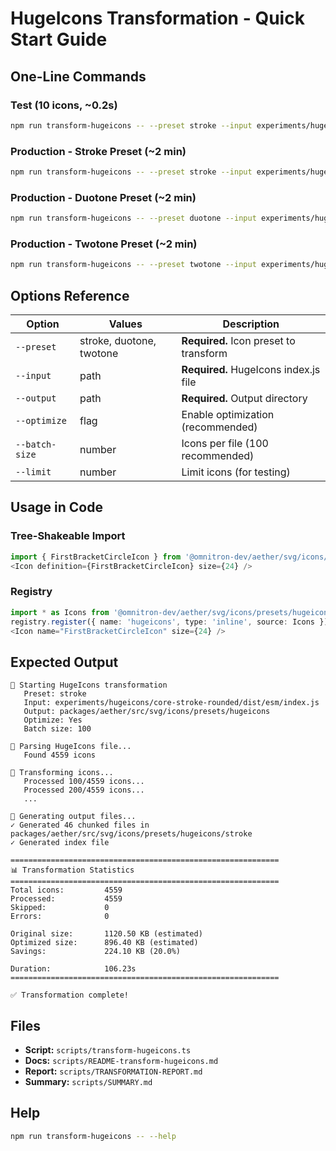 # HugeIcons Transformation - Quick Start Guide

## One-Line Commands

### Test (10 icons, ~0.2s)
```bash
npm run transform-hugeicons -- --preset stroke --input experiments/hugeicons/core-stroke-rounded/dist/esm/index.js --output packages/aether/src/svg/icons/presets/hugeicons --optimize --limit 10
```

### Production - Stroke Preset (~2 min)
```bash
npm run transform-hugeicons -- --preset stroke --input experiments/hugeicons/core-stroke-rounded/dist/esm/index.js --output packages/aether/src/svg/icons/presets/hugeicons --optimize --batch-size 100
```

### Production - Duotone Preset (~2 min)
```bash
npm run transform-hugeicons -- --preset duotone --input experiments/hugeicons/core-duotone-rounded/dist/esm/index.js --output packages/aether/src/svg/icons/presets/hugeicons --optimize --batch-size 100
```

### Production - Twotone Preset (~2 min)
```bash
npm run transform-hugeicons -- --preset twotone --input experiments/hugeicons/core-twotone-rounded/dist/esm/index.js --output packages/aether/src/svg/icons/presets/hugeicons --optimize --batch-size 100
```

## Options Reference

| Option | Values | Description |
|--------|--------|-------------|
| `--preset` | stroke, duotone, twotone | **Required.** Icon preset to transform |
| `--input` | path | **Required.** HugeIcons index.js file |
| `--output` | path | **Required.** Output directory |
| `--optimize` | flag | Enable optimization (recommended) |
| `--batch-size` | number | Icons per file (100 recommended) |
| `--limit` | number | Limit icons (for testing) |

## Usage in Code

### Tree-Shakeable Import
```typescript
import { FirstBracketCircleIcon } from '@omnitron-dev/aether/svg/icons/presets/hugeicons/stroke';
<Icon definition={FirstBracketCircleIcon} size={24} />
```

### Registry
```typescript
import * as Icons from '@omnitron-dev/aether/svg/icons/presets/hugeicons/stroke';
registry.register({ name: 'hugeicons', type: 'inline', source: Icons });
<Icon name="FirstBracketCircleIcon" size={24} />
```

## Expected Output

```
🚀 Starting HugeIcons transformation
   Preset: stroke
   Input: experiments/hugeicons/core-stroke-rounded/dist/esm/index.js
   Output: packages/aether/src/svg/icons/presets/hugeicons
   Optimize: Yes
   Batch size: 100

📖 Parsing HugeIcons file...
   Found 4559 icons

🔄 Transforming icons...
   Processed 100/4559 icons...
   Processed 200/4559 icons...
   ...

📝 Generating output files...
✓ Generated 46 chunked files in packages/aether/src/svg/icons/presets/hugeicons/stroke
✓ Generated index file

============================================================
📊 Transformation Statistics
============================================================
Total icons:         4559
Processed:           4559
Skipped:             0
Errors:              0

Original size:       1120.50 KB (estimated)
Optimized size:      896.40 KB (estimated)
Savings:             224.10 KB (20.0%)

Duration:            106.23s
============================================================

✅ Transformation complete!
```

## Files

- **Script:** `scripts/transform-hugeicons.ts`
- **Docs:** `scripts/README-transform-hugeicons.md`
- **Report:** `scripts/TRANSFORMATION-REPORT.md`
- **Summary:** `scripts/SUMMARY.md`

## Help
```bash
npm run transform-hugeicons -- --help
```
